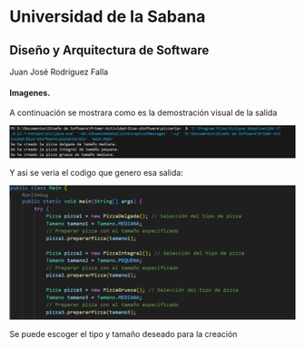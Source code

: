 # Universidad de la Sabana
## Diseño y Arquitectura de Software

Juan José Rodríguez Falla

#### Imagenes. 
A continuación se mostrara como es la demostración visual de la salida

![alt text](img/Salida.PNG "Logo Title Text 1")

Y asi se veria el codigo que genero esa salida:

![alt text](img/Codigo.PNG "Logo Title Text 2")

Se puede escoger el tipo y tamaño deseado para la creación